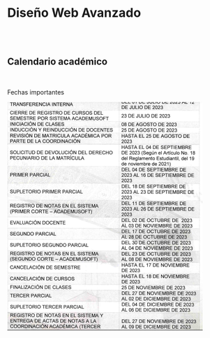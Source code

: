# Diseño Web Avanzado 

<br>
<br>

## Calendario académico 

<br>

Fechas importantes 

![Alt text](image.png)